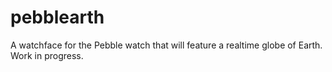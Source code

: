 pebblearth
==========

A watchface for the Pebble watch that will feature a realtime globe of Earth. Work in progress.
